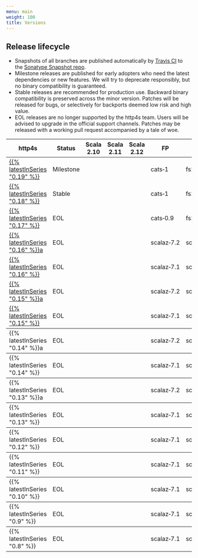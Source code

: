 ```yaml
---
menu: main
weight: 100
title: Versions
---
```


## Release lifecycle

* <span class="badge badge-danger">Snapshots</span> of all branches
  are published automatically by [Travis CI] to the [Sonatype Snapshot
  repo].
* <span class="badge badge-warning">Milestone</span> releases are
  published for early adopters who need the latest dependencies or new
  features.  We will try to deprecate responsibly, but no binary
  compatibility is guaranteed.
* <span class="badge badge-success">Stable</span> releases are
  recommended for production use.  Backward binary compatibility is
  preserved across the minor version.  Patches will be released for
  bugs, or selectively for backports deemed low risk and high value.
* <span class="badge badge-secondary">EOL</span> releases are no
  longer supported by the http4s team.  Users will be advised to upgrade
  in the official support channels.  Patches may be released with
  a working pull request accompanied by a tale of woe.

[Travis CI]: https://travis-ci.org/http4s/http4s 
[Sonatype Snapshot repo]: https://oss.sonatype.org/content/repositories/snapshots/org/http4s/

<table class="table table-responsive table-hover">
  <thead>
    <tr>
      <th>http4s</th>
      <th class="text-center">Status</th>
      <th class="text-center">Scala 2.10</th>
      <th class="text-center">Scala 2.11</th>
      <th class="text-center">Scala 2.12</th>
      <th>FP</th>
      <th>Streaming</th>
      <th>JDK</th>
    </tr>
  </thead>
  <tbody>
    <tr>
      <td><a href="/v0.19">{{% latestInSeries "0.19" %}}</a></td>
      <td class="text-center"><span class="badge badge-danger">Milestone</span></td>
      <td class="text-center"><i class="fa fa-ban"></i></td>
      <td class="text-center"><i class="fa fa-check"></i></td>
      <td class="text-center"><i class="fa fa-check"></i></td>
      <td>cats&#8209;1</td>
      <td>fs2&#8209;1</td>
      <td>1.8+</td>
    </tr>
    <tr>
      <td><a href="/v0.18">{{% latestInSeries "0.18" %}}</a></td>
      <td class="text-center"><span class="badge badge-success">Stable</span></td>
      <td class="text-center"><i class="fa fa-ban"></i></td>
      <td class="text-center"><i class="fa fa-check"></i></td>
      <td class="text-center"><i class="fa fa-check"></i></td>
      <td>cats&#8209;1</td>
      <td>fs2&#8209;0.10</td>
      <td>1.8+</td>
    </tr>
    <tr>
      <td><a href="/v0.17">{{% latestInSeries "0.17" %}}</a></td>
      <td class="text-center"><span class="badge badge-secondary">EOL</span></td>
      <td class="text-center"><i class="fa fa-ban"></i></td>
      <td class="text-center"><i class="fa fa-check"></i></td>
      <td class="text-center"><i class="fa fa-check"></i></td>
      <td>cats&#8209;0.9</td>
      <td>fs2&#8209;0.9</td>
      <td>1.8+</td>
    </tr>
    <tr>
      <td><a href="/v0.16">{{% latestInSeries "0.16" %}}a</a></td>
      <td class="text-center"><span class="badge badge-secondary">EOL</span></td>
      <td class="text-center"><i class="fa fa-check"></i></td>
      <td class="text-center"><i class="fa fa-check"></i></td>
      <td class="text-center"><i class="fa fa-check"></i></td>
      <td>scalaz&#8209;7.2</td>
      <td>scalaz&#8209;stream&#8209;0.8a</td>
      <td>1.8+</td>
    </tr>
    <tr>
      <td><a href="/v0.16">{{% latestInSeries "0.16" %}}</a></td>
      <td class="text-center"><span class="badge badge-secondary">EOL</span></td>
      <td class="text-center"><i class="fa fa-check"></i></td>
      <td class="text-center"><i class="fa fa-check"></i></td>
      <td class="text-center"><i class="fa fa-check"></i></td>
      <td>scalaz&#8209;7.1</td>
      <td>scalaz&#8209;stream&#8209;0.8</td>
      <td>1.8+</td>
    </tr>
    <tr>
      <td><a href="/v0.15">{{% latestInSeries "0.15" %}}a</a></td>
      <td class="text-center"><span class="badge badge-secondary">EOL</span></td>
      <td class="text-center"><i class="fa fa-check"></i></td>
      <td class="text-center"><i class="fa fa-check"></i></td>
      <td class="text-center"><i class="fa fa-check"></i></td>
      <td>scalaz&#8209;7.2</td>
      <td>scalaz&#8209;stream&#8209;0.8a</td>
      <td>1.8+</td>
    </tr>
    <tr>
      <td><a href="/v0.15">{{% latestInSeries "0.15" %}}</a></td>
      <td class="text-center"><span class="badge badge-secondary">EOL</span></td>
      <td class="text-center"><i class="fa fa-check"></i></td>
      <td class="text-center"><i class="fa fa-check"></i></td>
      <td class="text-center"><i class="fa fa-check"></i></td>
      <td>scalaz&#8209;7.1</td>
      <td>scalaz&#8209;stream&#8209;0.8</td>
      <td>1.8+</td>
    </tr>
  </tbody>
  <tbody>
    <tr>
      <td>{{% latestInSeries "0.14" %}}a</td>
      <td class="text-center"><span class="badge badge-secondary">EOL</span></td>
      <td class="text-center"><i class="fa fa-check"></i></td>
      <td class="text-center"><i class="fa fa-check"></i></td>
      <td class="text-center"><i class="fa fa-ban"></i></td>
      <td>scalaz&#8209;7.2</td>
      <td>scalaz&#8209;stream&#8209;0.8a</td>
      <td>1.8+</td>
    </tr>
  </tbody>
  <tbody>
    <tr>
      <td>{{% latestInSeries "0.14" %}}</td>
      <td class="text-center"><span class="badge badge-secondary">EOL</span></td>
      <td class="text-center"><i class="fa fa-check"></i></td>
      <td class="text-center"><i class="fa fa-check"></i></td>
      <td class="text-center"><i class="fa fa-ban"></i></td>
      <td>scalaz&#8209;7.1</td>
      <td>scalaz&#8209;stream&#8209;0.8</td>
      <td>1.8+</td>
    </tr>
  </tbody>
  <tbody>
    <tr>
      <td>{{% latestInSeries "0.13" %}}a</td>
      <td class="text-center"><span class="badge badge-secondary">EOL</span></td>
      <td class="text-center"><i class="fa fa-check"></i></td>
      <td class="text-center"><i class="fa fa-check"></i></td>
      <td class="text-center"><i class="fa fa-ban"></i></td>
      <td>scalaz&#8209;7.2</td>
      <td>scalaz&#8209;stream&#8209;0.8a</td>
      <td>1.8+</td>
    </tr>
  </tbody>
  <tbody>
    <tr>
      <td>{{% latestInSeries "0.13" %}}</td>
      <td class="text-center"><span class="badge badge-secondary">EOL</span></td>
      <td class="text-center"><i class="fa fa-check"></i></td>
      <td class="text-center"><i class="fa fa-check"></i></td>
      <td class="text-center"><i class="fa fa-ban"></i></td>
      <td>scalaz&#8209;7.1</td>
      <td>scalaz&#8209;stream&#8209;0.8</td>
      <td>1.8+</td>
    </tr>
  </tbody>
  <tbody>
    <tr>
      <td>{{% latestInSeries "0.12" %}}</td>
      <td class="text-center"><span class="badge badge-secondary">EOL</span></td>
      <td class="text-center"><i class="fa fa-check"></i></td>
      <td class="text-center"><i class="fa fa-check"></i></td>
      <td class="text-center"><i class="fa fa-ban"></i></td>
      <td>scalaz&#8209;7.1</td>
      <td>scalaz&#8209;stream&#8209;0.8</td>
      <td>1.8+</td>
    </tr>
  </tbody>
  <tbody>
    <tr>
      <td>{{% latestInSeries "0.11" %}}</td>
      <td class="text-center"><span class="badge badge-secondary">EOL</span></td>
      <td class="text-center"><i class="fa fa-check"></i></td>
      <td class="text-center"><i class="fa fa-check"></i></td>
      <td class="text-center"><i class="fa fa-ban"></i></td>
      <td>scalaz&#8209;7.1</td>
      <td>scalaz&#8209;stream&#8209;0.8</td>
      <td>1.8+</td>
    </tr>
  </tbody>
  <tbody>
    <tr>
      <td>{{% latestInSeries "0.10" %}}</td>
      <td class="text-center"><span class="badge badge-secondary">EOL</span></td>
      <td class="text-center"><i class="fa fa-check"></i></td>
      <td class="text-center"><i class="fa fa-check"></i></td>
      <td class="text-center"><i class="fa fa-ban"></i></td>
      <td>scalaz&#8209;7.1</td>
      <td>scalaz&#8209;stream&#8209;0.7a</td>
      <td>1.8+</td>
    </tr>
  </tbody>
  <tbody>
    <tr>
      <td>{{% latestInSeries "0.9" %}}</td>
      <td class="text-center"><span class="badge badge-secondary">EOL</span></td>
      <td class="text-center"><i class="fa fa-check"></i></td>
      <td class="text-center"><i class="fa fa-check"></i></td>
      <td class="text-center"><i class="fa fa-ban"></i></td>
      <td>scalaz&#8209;7.1</td>
      <td>scalaz&#8209;stream&#8209;0.7a</td>
      <td>1.8+</td>
    </tr>
  </tbody>
  <tbody>
    <tr>
      <td>{{% latestInSeries "0.8" %}}</td>
      <td class="text-center"><span class="badge badge-secondary">EOL</span></td>
      <td class="text-center"><i class="fa fa-check"></i></td>
      <td class="text-center"><i class="fa fa-check"></i></td>
      <td class="text-center"><i class="fa fa-ban"></i></td>
      <td>scalaz&#8209;7.1</td>
      <td>scalaz&#8209;stream&#8209;0.7a</td>
      <td>1.7+</td>
    </tr>
  </tbody>
</table>
